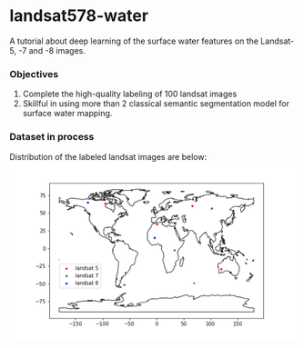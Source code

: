 # **landsat578-water**
A tutorial about deep learning of the surface water features on the Landsat-5, -7 and -8 images.
### **Objectives**
1. Complete the high-quality labeling of 100 landsat images
2. Skillful in using more than 2 classical semantic segmentation model for surface water mapping.
### **Dataset in process**
Distribution of the labeled landsat images are below:
![Distribution of the labled image ](./figures/dset_distribution.png)

